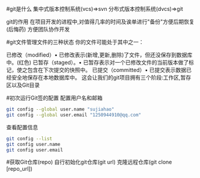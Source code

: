 #git是什么
集中式版本控制系统(vcs)=>svn
分布式版本控制系统(dvcs)=>git


git的作用
在项目开发的进程中,对值得几率的时间及诶单进行"备份"方便后期恢复(后悔药)
方便团队协作开发

#git文件管理文件的三种状态
你的文件可能处于其中之一：
 
已修改（modified）• 已修改表示(新增,更新,删除)了文件，但还没保存到数据库中。(红色)
已暂存（staged）。• 已暂存表示对一个已修改文件的当前版本做了标记，使之包含在下次提交的快照中。
已提交（committed）• 已提交表示数据已经安全地保存在本地数据库中。
这会让我们的git项目拥有三个阶段:工作区,暂存区以及Git目录

#初次运行Git签的配置
配置用户名和邮箱
```bash
git config --global user.name "sujiahao"
git config --global user.email "1250944910@qq.com"
```
查看配置信息

```bash
git config --list
git config user.name
git config user.email
```
#获取Git仓库(repo)
自行初始化git仓库(git url)
克隆远程仓库(git clone [repo_url])